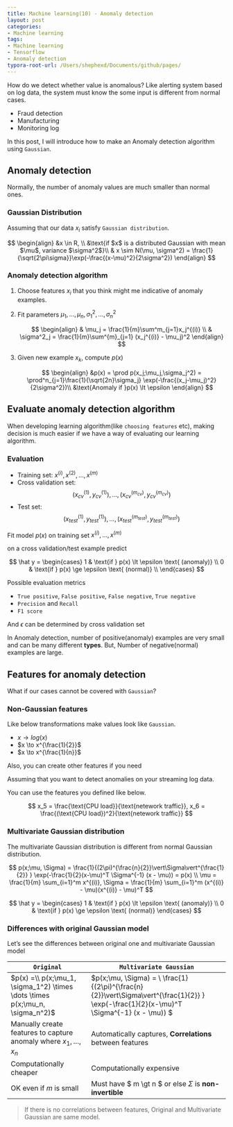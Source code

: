 ```yaml
---
title: Machine learning(10) - Anomaly detection
layout: post
categories:
- Machine learning
tags:
- Machine learning
- Tensorflow
- Anomaly detection
typora-root-url: /Users/shephexd/Documents/github/pages/
---
```




How do we detect whether value is anomalous? Like alerting system based on log data, the system must know the some input is different from normal cases.



-   Fraud detection
-   Manufacturing
-   Monitoring log



In this post, I will introduce how to make an Anomaly detection algorithm using `Gaussian`. 



<!--more-->



## Anomaly detection

Normally, the number of anomaly values are much smaller than normal ones.



### Gaussian Distribution

Assuming that our data $x_i$ satisfy  `Gaussian distribution`.



$$
\begin{align}
&x \in R, \\
&\text{if $x$ is a distributed Gaussian with mean $\mu$, variance $\sigma^2$}\\
& x \sim N(\mu, \sigma^2) = \frac{1}{\sqrt{2\pi\sigma}}\exp(-\frac{(x-\mu)^2}{2\sigma^2})
\end{align}
$$



### Anomaly detection algorithm

1.  Choose features $x_i$ that you think might me indicative of anomaly examples.

2.  Fit parameters $\mu_1, \dots, \mu_n,\sigma^2_1,\dots,\sigma^2_n$  
    
    $$
    \begin{align}
    & \mu_j = \frac{1}{m}\sum^m_{j=1}x_j^{(i)} \\
    & \sigma^2_j = \frac{1}{m}\sum^{m}_{j=1} (x_j^{(i)} - \mu_j)^2
    \end{align}
    $$

3.  Given new example $x_k$, compute $p(x)$  
    
    $$
    \begin{align}
    &p(x) = \prod p(x_j;\mu_j,\sigma_j^2) = \prod^n_{j=1}\frac{1}{\sqrt{2n}\sigma_j} \exp(-\frac{(x_j-\mu_j)^2}{2\sigma^2})\\
    &\text{Anomaly if }p(x) \lt \epsilon
    \end{align}
    $$




## Evaluate anomaly detection algorithm

When developing learning algorithm(like `choosing features` etc), making decision is much easier if we have a way of evaluating our learning algorithm.



### Evaluation



-   Training set:  $x^{(i)}, x^{(2)}, \ldots, x^{(m)}$
-   Cross validation set:  $$(x^{(1)}_{cv}, y^{(1)}_{cv}), \dots, (x^{(m_{cv})}_{cv}, y^{(m_{cv})}_{cv})$$
-   Test set:  $$(x^{(1)}_{test}, y^{(1)}_{test}), \dots, (x^{(m_{test})}_{test}, y^{(m_{test})}_{test})$$





Fit model $p(x)$ on training set ${x^{(i)}, \ldots, x^{(m)}}$

on a cross validation/test example predict


$$
\hat y = 
\begin{cases} 
1 & \text{if } p(x) \lt \epsilon \text{ (anomaly)} \\
0 & \text{if } p(x) \ge \epsilon \text{ (normal)} \\
\end{cases}
$$


Possible evaluation metrics

-   `True positive`, `False positive`, `False negative`, `True negative`
-   `Precision` and `Recall`
-   `F1 score`

And $\epsilon$ can be determined by cross validation set





In Anomaly detection,  number of positive(anomaly) examples are very small and can be many different **types**. But,  Number of negative(normal) examples are large.



## Features for anomaly detection

What if our cases cannot be covered with `Gaussian`?



### Non-Gaussian features

Like below transformations make values look like `Gaussian`.



-   $x \to log(x)$
-   $x \to x^{\frac{1}{2}}$
-   $x \to x^{\frac{1}{n}}$



Also, you can create other features if you need

Assuming that you want to detect anomalies on your streaming log data.

You can use the features you defined like below.


$$
x_5 = \frac{\text{CPU load}}{\text{netework traffic}}, x_6 = \frac{(\text{CPU load})^2}{\text{netework traffic}}
$$


### Multivariate Gaussian distribution

The multivariate Gaussian distribution is different from normal Gaussian distribution.


$$
p(x;\mu, \Sigma) = 
\frac{1}{(2\pi)^{\frac{n}{2}}\vert\Sigma\vert^{\frac{1}{2}} }
\exp(-\frac{1}{2}(x-\mu)^T \Sigma^{-1} (x - \mu)) = p(x) \\
\mu = \frac{1}{m} \sum_{i=1}^m x^{(i)}, \Sigma = \frac{1}{m} \sum_{i=1}^m (x^{(i)} - \mu)(x^{(i)} - \mu)^T
$$

$$
\hat y = 
\begin{cases} 
1 & \text{if } p(x) \lt \epsilon \text{ (anomaly)} \\
0 & \text{if } p(x) \ge \epsilon \text{ (normal)}
\end{cases}
$$


### Differences with original Gaussian model



Let’s see the differences between original one and multivariate Gaussian model



| `Original`                                                   | `Multivariate Gaussian`                                      |
| ------------------------------------------------------------ | ------------------------------------------------------------ |
| $p(x) =\\ p(x;\mu_1, \sigma_1^2) \times \dots \times p(x;\mu_n, \sigma_n^2)$ | $p(x;\mu, \Sigma) = \\ \frac{1}{(2\pi)^{\frac{n}{2}}\vert\Sigma\vert^{\frac{1}{2}} } \exp(-\frac{1}{2}(x-\mu)^T \Sigma^{-1} (x - \mu)) $ |
| Manually create features to capture anomaly where $x_1, \dots , x_n$ | Automatically captures, **Correlations** between features    |
| Computationally cheaper                                      | Computationally expensive                                    |
| OK even if $m$ is small                                      | Must have $ m \gt n $ or else $\Sigma$ is **non-invertible** |



>   If there is no correlations between features, Original and Multivariate Gaussian are same model.